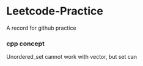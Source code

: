 # Leetcode-Practice

A record for github practice

### cpp concept
Unordered_set cannot work with vector<int>, but set can
